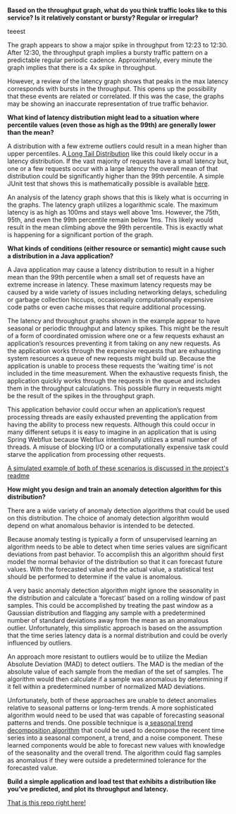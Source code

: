 
**Based on the throughput graph, what do you think traffic looks like to this service? Is it relatively constant or bursty? Regular or irregular?**

teeest

The graph appears to show a major spike in throughput from 12:23 to 12:30. After 12:30, the throughput graph implies a bursty traffic pattern on a predictable regular periodic cadence. Approximately, every minute the graph implies that there is a 4x spike in throughput.

However, a review of the latency graph shows that peaks in the max latency corresponds with bursts in the throughput. This opens up the possibility that these events are related or correlated. If this was the case, the graphs may be showing an inaccurate representation of true traffic behavior.   

**What kind of latency distribution might lead to a situation where percentile values (even those as high as the 99th) are generally lower than the mean?**

A distribution with a few extreme outliers could result in a mean higher than upper percentiles. A[ Long Tail Distribution](https://en.wikipedia.org/wiki/Long_tail) like this could likely occur in a latency distribution. If the vast majority of requests have a small latency but, one or a few requests occur with a large latency the overall mean of that distribution could be significantly higher than the 99th percentile. A simple JUnit test that shows this is mathematically possible is available [here](https://github.com/matthewmcnew/Reliability-Engineering-Exercise/blob/master/src/test/java/com/mattcnew/reliability/LatencyDistribution.java).

An analysis of the latency graph shows that this is likely what is occurring in the graphs. The latency graph utilizes a logarithmic scale.  The maximum latency is as high as 100ms and stays well above 1ms. However, the 75th, 95th, and even the 99th percentile remain below 1ms. This likely would result in the mean climbing above the 99th percentile. This is exactly what is happening for a significant portion of the graph.

**What kinds of conditions (either resource or semantic) might cause such a distribution in a Java application?**

A Java application may cause a latency distribution to result in a higher mean than the 99th percentile when a small set of requests have an extreme increase in latency. These maximum latency requests may be caused by a wide variety of issues including networking delays, scheduling or garbage collection hiccups, occasionally computationally expensive code paths or even cache misses that require additional processing.

The latency and throughput graphs shown in the example appear to have seasonal or periodic throughput and latency spikes. This might be the result of a form of coordinated omission where one or a few requests exhaust an application’s resources preventing it from taking on any new requests. As the application works through the expensive requests that are exhausting system resources a queue of new requests might build up. Because the application is unable to process these requests the ‘waiting time’ is not included in the time measurement. When the exhaustive requests finish, the application quickly works through the requests in the queue and includes them in the throughput calculations. This possible flurry in requests might be the result of the spikes in the throughput graph. 

This application behavior could occur when an application’s request processing threads are easily exhausted preventing the application from having the ability to process new requests. Although this could occur in many different setups it is easy to imagine in an application that is using Spring Webflux because Webflux intentionally utilizes a small number of threads. A misuse of blocking I/O or a computationally expensive task could starve the application from processing other requests. 

[A simulated example of both of these scenarios is discussed in the project's readme](https://github.com/matthewmcnew/Reliability-Engineering-Exercise#background)


**How might you design and train an anomaly detection algorithm for this distribution?**

There are a wide variety of anomaly detection algorithms that could be used on this distribution. The choice of anomaly detection algorithm would depend on what anomalous behavior is intended to be detected. 

Because anomaly testing is typically a form of unsupervised learning an algorithm needs to be able to detect when time series values are significant deviations from past behavior. To accomplish this an algorithm should first model the normal behavior of the distribution so that it can forecast future values. With the forecasted value and the actual value, a statistical test should be performed to determine if the value is anomalous. 

A very basic anomaly detection algorithm might ignore the seasonality in the distribution and calculate a ‘forecast’ based on a rolling window of past samples. This could be accomplished by treating the past window as a Gaussian distribution and flagging any sample with a predetermined number of standard deviations away from the mean as an anomalous outlier. Unfortunately, this simplistic approach is based on the assumption that the time series latency data is a normal distribution and could be overly influenced by outliers. 

An approach more resistant to outliers would be to utilize the Median Absolute Deviation (MAD) to detect outliers. The MAD is the median of the absolute value of each sample from the median of the set of samples. The algorithm would then calculate if a sample was anomalous by determining if it fell within a predetermined number of normalized MAD deviations. 

Unfortunately, both of these approaches are unable to detect anomalies relative to seasonal patterns or long-term trends. A more sophisticated algorithm would need to be used that was capable of forecasting seasonal patterns and trends. One possible technique is a[ seasonal trend decomposition algorithm](https://en.wikipedia.org/wiki/Decomposition_of_time_series) that could be used to decompose the recent time series into a seasonal component, a trend, and a noise component. These learned components would be able to forecast new values with knowledge of the seasonality and the overall trend. The algorithm could flag samples as anomalous if they were outside a predetermined tolerance for the forecasted value.

**Build a simple application and load test that exhibits a distribution like you’ve predicted, and plot its throughput and latency.**

[That is this repo right here!](https://github.com/matthewmcnew/Reliability-Engineering-Exercise)
